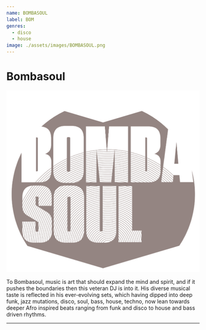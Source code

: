 ```yaml
---
name: BOMBASOUL
label: BOM
genres:
  - disco
  - house
image: ./assets/images/BOMBASOUL.png
---
```


# Bombasoul

![](./assets/images/BOMBASOUL.png)

To Bombasoul, music is art that should expand the mind and spirit, and if it pushes the boundaries then this veteran DJ is into it. His diverse musical taste is reflected in his ever-evolving sets, which having dipped into deep funk, jazz mutations, disco, soul, bass, house, techno, now lean towards deeper Afro inspired beats ranging from funk and disco to house and bass driven rhythms. 

---

